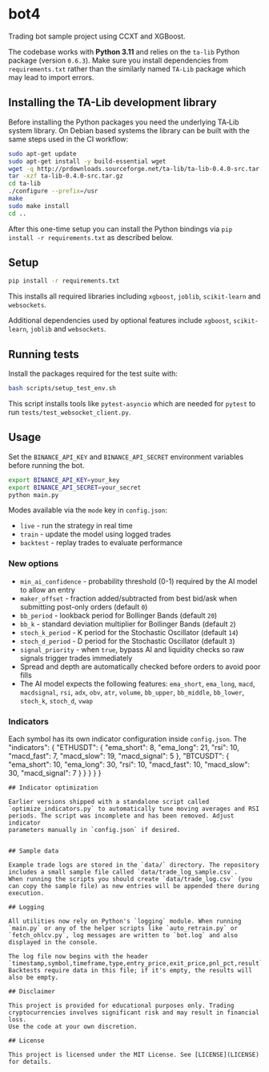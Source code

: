 # bot4

Trading bot sample project using CCXT and XGBoost.

The codebase works with **Python 3.11** and relies on the `ta-lib` Python
package (version `0.6.3`). Make sure you install dependencies from
`requirements.txt` rather than the similarly named `TA-Lib` package which may
lead to import errors.

## Installing the TA-Lib development library

Before installing the Python packages you need the underlying TA‑Lib system
library. On Debian based systems the library can be built with the same steps
used in the CI workflow:

```bash
sudo apt-get update
sudo apt-get install -y build-essential wget
wget -q http://prdownloads.sourceforge.net/ta-lib/ta-lib-0.4.0-src.tar.gz
tar -xzf ta-lib-0.4.0-src.tar.gz
cd ta-lib
./configure --prefix=/usr
make
sudo make install
cd ..
```

After this one-time setup you can install the Python bindings via
`pip install -r requirements.txt` as described below.

## Setup

```bash
pip install -r requirements.txt
```
This installs all required libraries including `xgboost`, `joblib`,
`scikit-learn` and `websockets`.

Additional dependencies used by optional features include `xgboost`,
`scikit-learn`, `joblib` and `websockets`.

## Running tests

Install the packages required for the test suite with:

```bash
bash scripts/setup_test_env.sh
```

This script installs tools like `pytest-asyncio` which are needed for
`pytest` to run `tests/test_websocket_client.py`.

## Usage

Set the `BINANCE_API_KEY` and `BINANCE_API_SECRET` environment variables before running the bot.

```bash
export BINANCE_API_KEY=your_key
export BINANCE_API_SECRET=your_secret
python main.py
```

Modes available via the `mode` key in `config.json`:

* `live` - run the strategy in real time
* `train` - update the model using logged trades
* `backtest` - replay trades to evaluate performance

### New options

* `min_ai_confidence` - probability threshold (0-1) required by the AI model to allow an entry
* `maker_offset` - fraction added/subtracted from best bid/ask when submitting post-only orders (default `0`)
* `bb_period` - lookback period for Bollinger Bands (default `20`)
* `bb_k` - standard deviation multiplier for Bollinger Bands (default `2`)
* `stoch_k_period` - K period for the Stochastic Oscillator (default `14`)
* `stoch_d_period` - D period for the Stochastic Oscillator (default `3`)
* `signal_priority` - when `true`, bypass AI and liquidity checks so raw signals trigger trades immediately
* Spread and depth are automatically checked before orders to avoid poor fills
* The AI model expects the following features: `ema_short`, `ema_long`, `macd`, `macdsignal`, `rsi`, `adx`, `obv`, `atr`, `volume`, `bb_upper`, `bb_middle`, `bb_lower`, `stoch_k`, `stoch_d`, `vwap`

### Indicators

Each symbol has its own indicator configuration inside `config.json`. The
"indicators": {
    "ETHUSDT": {
        "ema_short": 8,
        "ema_long": 21,
        "rsi": 10,
        "macd_fast": 7,
        "macd_slow": 19,
        "macd_signal": 5
    },
    "BTCUSDT": {
        "ema_short": 10,
        "ema_long": 30,
        "rsi": 10,
        "macd_fast": 10,
        "macd_slow": 30,
        "macd_signal": 7
    }
}
    }
  }
}
```
## Indicator optimization

Earlier versions shipped with a standalone script called
`optimize_indicators.py` to automatically tune moving averages and RSI
periods. The script was incomplete and has been removed. Adjust indicator
parameters manually in `config.json` if desired.


## Sample data

Example trade logs are stored in the `data/` directory. The repository
includes a small sample file called `data/trade_log_sample.csv`.
When running the scripts you should create `data/trade_log.csv` (you
can copy the sample file) as new entries will be appended there during
execution.

## Logging

All utilities now rely on Python's `logging` module. When running
`main.py` or any of the helper scripts like `auto_retrain.py` or
`fetch_ohlcv.py`, log messages are written to `bot.log` and also
displayed in the console.

The log file now begins with the header `timestamp,symbol,timeframe,type,entry_price,exit_price,pnl_pct,result`.
Backtests require data in this file; if it's empty, the results will also be empty.

## Disclaimer

This project is provided for educational purposes only. Trading
cryptocurrencies involves significant risk and may result in financial loss.
Use the code at your own discretion.

## License

This project is licensed under the MIT License. See [LICENSE](LICENSE) for details.